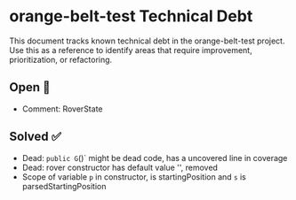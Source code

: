# orange-belt-test Technical Debt

This document tracks known technical debt in the orange-belt-test project. Use this as a reference to identify areas that require improvement, prioritization, or refactoring.

## Open 🚧
 - Comment: RoverState

## Solved ✅
- Dead: `public G`()` might be dead code, has a uncovered line in coverage
- Dead: rover constructor has default value '', removed
- Scope of variable `p` in constructor, is startingPosition and `s` is parsedStartingPosition